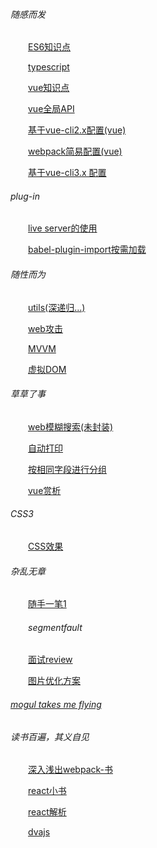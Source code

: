 <h6>随感而发</h6>
<div style="text-indent: 2em;">
  <p><a href='https://github.com/Mr-jili/Mr-jili.github.io/issues/24' target="_blank">ES6知识点</a></p>
  <p><a href='https://github.com/Mr-jili/Mr-jili.github.io/issues/1' target="_blank">typescript</a></p>
  <p><a href='https://github.com/Mr-jili/Mr-jili.github.io/issues/2'>vue知识点</a></p>
  <p><a href='https://github.com/Mr-jili/Mr-jili.github.io/issues/4'>vue全局API</a></p>
  <p><a href='https://github.com/Mr-jili/Mr-jili.github.io/issues/11'>基于vue-cli2.x配置(vue)</a></p>
  <p><a href='https://github.com/Mr-jili/Mr-jili.github.io/issues/16'>webpack简易配置(vue)</a></p>
  <p><a href='https://juejin.im/post/5c63afd56fb9a049b41cf5f4'>基于vue-cli3.x 配置</a></p>
</div>
<h6>plug-in</h6>
<div style="text-indent: 2em;">
  <p><a href='https://github.com/Mr-jili/Mr-jili.github.io/issues/3'>live server的使用</a></p>
  <p><a href='https://github.com/Mr-jili/Mr-jili.github.io/issues/5'>babel-plugin-import按需加载</a></p>
</div>
<h6>随性而为</h6>
<div style="text-indent: 2em;">
  <p><a href='https://github.com/Mr-jili/Mr-jili.github.io/issues/21' target="_blank">utils(深递归...)</a></p>
  <p><a href='https://github.com/Mr-jili/Mr-jili.github.io/issues/6'>web攻击</a></p>
  <p><a href='https://github.com/Mr-jili/Mr-jili.github.io/issues/7'>MVVM</a></p>
  <p><a href='https://github.com/Mr-jili/Mr-jili.github.io/issues/8'>虚拟DOM</a></p>
</div>
<h6>草草了事</h6>
<div style="text-indent: 2em;">
  <p><a href='https://github.com/Mr-jili/Mr-jili.github.io/issues/12'>web模糊搜索(未封装)</a></p>
  <p><a href='https://github.com/Mr-jili/Mr-jili.github.io/issues/15'>自动打印</a></p>
  <p><a href='https://github.com/Mr-jili/Mr-jili.github.io/issues/14'>按相同字段进行分组</a></p>
  <p><a href='https://github.com/Mr-jili/Mr-jili.github.io/issues/22'>vue赏析</a></p>
</div>
<h6>CSS3</h6>
<div style="text-indent: 2em;">
  <p><a href='https://github.com/Mr-jili/Mr-jili.github.io/issues/17'>CSS效果</a></p>
</div>
<h6>杂乱无章</h6>
<div style="text-indent: 2em;">
  <p><a href='https://github.com/Mr-jili/Mr-jili.github.io/issues/9'>随手一笔1</a></p>
  <h6>segmentfault</h6>
  <p><a href='https://github.com/Mr-jili/Mr-jili.github.io/issues/18' target="_blank">面试review</a></p>
  <p><a href='https://github.com/Mr-jili/Mr-jili.github.io/issues/20' target="_blank">图片优化方案</a></p> 
</div>
<h6><a href='https://github.com/Mr-jili/Mr-jili.github.io/issues/23' target="_blank">mogul takes me flying</a></h6>

<h6>读书百遍，其义自见</h6>
<div style="text-indent: 2em;">
  <p><a href='http://webpack.wuhaolin.cn/'>深入浅出webpack-书</a></p>
  <p><a href='http://huziketang.mangojuice.top/books/react/lesson1'>react小书</a></p>
  <p><a href='https://www.w3cplus.com/react/stateful-vs-stateless-components.html'>react解析</a></p>
  <p><a href='https://dvajs.com/api/'>dvajs</a></p>
 </div>
